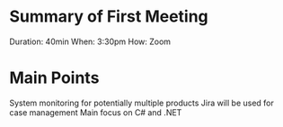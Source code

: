 # Summary of First Meeting

Duration: 40min
When: 3:30pm
How: Zoom

# Main Points

System monitoring for potentially multiple products
Jira will be used for case management
Main focus on C# and .NET